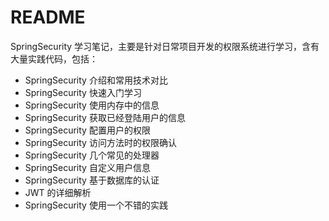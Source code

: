 # README

SpringSecurity 学习笔记，主要是针对日常项目开发的权限系统进行学习，含有大量实践代码，包括：



- SpringSecurity 介绍和常用技术对比
- SpringSecurity 快速入门学习
- SpringSecurity 使用内存中的信息
- SpringSecurity 获取已经登陆用户的信息
- SpringSecurity 配置用户的权限
- SpringSecurity 访问方法时的权限确认
- SpringSecurity 几个常见的处理器
- SpringSecurity 自定义用户信息
- SpringSecurity 基于数据库的认证
- JWT 的详细解析
- SpringSecurity 使用一个不错的实践
